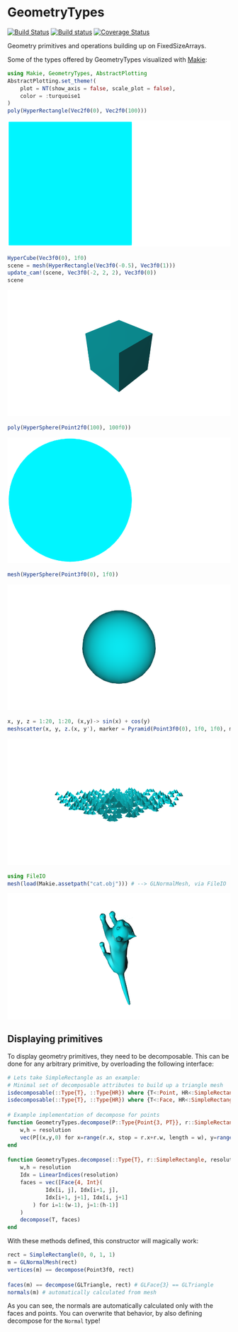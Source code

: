 # GeometryTypes

[![Build Status](https://travis-ci.org/JuliaGeometry/GeometryTypes.jl.svg?branch=master)](https://travis-ci.org/JuliaGeometry/GeometryTypes.jl)
[![Build status](https://ci.appveyor.com/api/projects/status/m8ewjryjcxu1450m/branch/master?svg=true)](https://ci.appveyor.com/project/SimonDanisch/geometrytypes-jl/branch/master)
[![Coverage Status](https://coveralls.io/repos/JuliaGeometry/GeometryTypes.jl/badge.svg)](https://coveralls.io/r/JuliaGeometry/GeometryTypes.jl)

Geometry primitives and operations building up on FixedSizeArrays.

Some of the types offered by GeometryTypes visualized with [Makie](https://github.com/JuliaPlots/Makie.jl):

```julia
using Makie, GeometryTypes, AbstractPlotting
AbstractPlotting.set_theme!(
    plot = NT(show_axis = false, scale_plot = false),
    color = :turquoise1
)
poly(HyperRectangle(Vec2f0(0), Vec2f0(100)))
```
![HyperRectangle1](screenshots/a0dc3014-fc0a-11e5-860b-ee7e15bc2f9b.png)

```julia
HyperCube(Vec3f0(0), 1f0)
scene = mesh(HyperRectangle(Vec3f0(-0.5), Vec3f0(1)))
update_cam!(scene, Vec3f0(-2, 2, 2), Vec3f0(0))
scene
```

![HyperRectangle2](screenshots/80f4bd52-fc0a-11e5-986a-cac828585a21.png)

```julia
poly(HyperSphere(Point2f0(100), 100f0))
```

![HyperSphere1](screenshots/4d8633f6-fc0a-11e5-920e-caa7e5c7c3e7.png)

```julia
mesh(HyperSphere(Point3f0(0), 1f0))
```

![HyperSphere2](screenshots/666c1e44-fc0a-11e5-8430-c214e6640690.png)

```julia
x, y, z = 1:20, 1:20, (x,y)-> sin(x) + cos(y)
meshscatter(x, y, z.(x, y'), marker = Pyramid(Point3f0(0), 1f0, 1f0), markersize = 0.8)
```

![Pyramid](screenshots/3742e350-fc0a-11e5-9c10-b46fde8d9b1b.png)

```julia
using FileIO
mesh(load(Makie.assetpath("cat.obj"))) # --> GLNormalMesh, via FileIO
```

![GLNormalMesh](screenshots/1c4087f6-fc0a-11e5-95c5-97d4cd840c1a.png)

## Displaying primitives

To display geometry primitives, they need to be decomposable.
This can be done for any arbitrary primitive, by overloading the following interface:

```julia
# Lets take SimpleRectangle as an example:
# Minimal set of decomposable attributes to build up a triangle mesh
isdecomposable(::Type{T}, ::Type{HR}) where {T<:Point, HR<:SimpleRectangle} = true
isdecomposable(::Type{T}, ::Type{HR}) where {T<:Face, HR<:SimpleRectangle} = true

# Example implementation of decompose for points
function GeometryTypes.decompose(P::Type{Point{3, PT}}, r::SimpleRectangle, resolution=(2,2)) where PT
    w,h = resolution
    vec(P[(x,y,0) for x=range(r.x, stop = r.x+r.w, length = w), y=range(r.y, stop = r.y+r.h, length = h)])
end

function GeometryTypes.decompose(::Type{T}, r::SimpleRectangle, resolution=(2,2)) where T <: Face
    w,h = resolution
    Idx = LinearIndices(resolution)
    faces = vec([Face{4, Int}(
            Idx[i, j], Idx[i+1, j],
            Idx[i+1, j+1], Idx[i, j+1]
        ) for i=1:(w-1), j=1:(h-1)]
    )
    decompose(T, faces)
end
```

With these methods defined, this constructor will magically work:

```julia
rect = SimpleRectangle(0, 0, 1, 1)
m = GLNormalMesh(rect)
vertices(m) == decompose(Point3f0, rect)

faces(m) == decompose(GLTriangle, rect) # GLFace{3} == GLTriangle
normals(m) # automatically calculated from mesh
```

As you can see, the normals are automatically calculated only with the faces and points.
You can overwrite that behavior, by also defining decompose for the `Normal` type!
